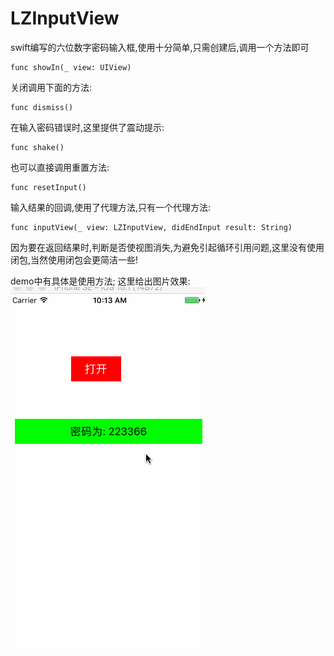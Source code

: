 # LZInputView
swift编写的六位数字密码输入框,使用十分简单,只需创建后,调用一个方法即可

```
func showIn(_ view: UIView)
```
关闭调用下面的方法:
```
func dismiss()
```

在输入密码错误时,这里提供了震动提示:
```
func shake()
```

也可以直接调用重置方法:
```
func resetInput()
```
输入结果的回调,使用了代理方法,只有一个代理方法:
```
func inputView(_ view: LZInputView, didEndInput result: String)
```

因为要在返回结果时,判断是否使视图消失,为避免引起循环引用问题,这里没有使用闭包,当然使用闭包会更简洁一些!

demo中有具体是使用方法;
这里给出图片效果:<br>
![效果图](https://github.com/LQQZYY/LZInputView/blob/master/示例图.gif)
